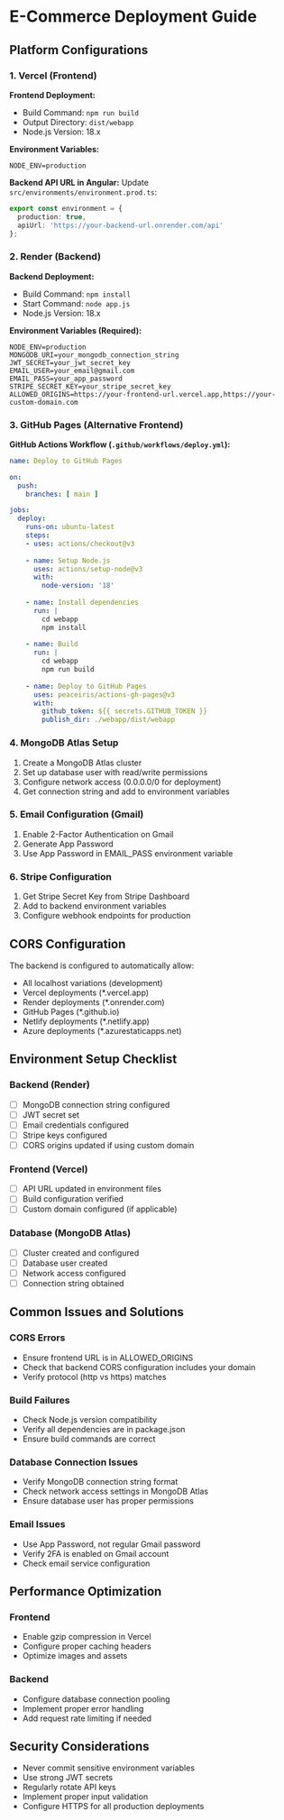 # E-Commerce Deployment Guide

## Platform Configurations

### 1. Vercel (Frontend)

**Frontend Deployment:**
- Build Command: `npm run build`
- Output Directory: `dist/webapp`
- Node.js Version: 18.x

**Environment Variables:**
```
NODE_ENV=production
```

**Backend API URL in Angular:**
Update `src/environments/environment.prod.ts`:
```typescript
export const environment = {
  production: true,
  apiUrl: 'https://your-backend-url.onrender.com/api'
};
```

### 2. Render (Backend)

**Backend Deployment:**
- Build Command: `npm install`
- Start Command: `node app.js`
- Node.js Version: 18.x

**Environment Variables (Required):**
```
NODE_ENV=production
MONGODB_URI=your_mongodb_connection_string
JWT_SECRET=your_jwt_secret_key
EMAIL_USER=your_email@gmail.com
EMAIL_PASS=your_app_password
STRIPE_SECRET_KEY=your_stripe_secret_key
ALLOWED_ORIGINS=https://your-frontend-url.vercel.app,https://your-custom-domain.com
```

### 3. GitHub Pages (Alternative Frontend)

**GitHub Actions Workflow (`.github/workflows/deploy.yml`):**
```yaml
name: Deploy to GitHub Pages

on:
  push:
    branches: [ main ]

jobs:
  deploy:
    runs-on: ubuntu-latest
    steps:
    - uses: actions/checkout@v3
    
    - name: Setup Node.js
      uses: actions/setup-node@v3
      with:
        node-version: '18'
        
    - name: Install dependencies
      run: |
        cd webapp
        npm install
        
    - name: Build
      run: |
        cd webapp
        npm run build
        
    - name: Deploy to GitHub Pages
      uses: peaceiris/actions-gh-pages@v3
      with:
        github_token: ${{ secrets.GITHUB_TOKEN }}
        publish_dir: ./webapp/dist/webapp
```

### 4. MongoDB Atlas Setup

1. Create a MongoDB Atlas cluster
2. Set up database user with read/write permissions
3. Configure network access (0.0.0.0/0 for deployment)
4. Get connection string and add to environment variables

### 5. Email Configuration (Gmail)

1. Enable 2-Factor Authentication on Gmail
2. Generate App Password
3. Use App Password in EMAIL_PASS environment variable

### 6. Stripe Configuration

1. Get Stripe Secret Key from Stripe Dashboard
2. Add to backend environment variables
3. Configure webhook endpoints for production

## CORS Configuration

The backend is configured to automatically allow:
- All localhost variations (development)
- Vercel deployments (*.vercel.app)
- Render deployments (*.onrender.com)
- GitHub Pages (*.github.io)
- Netlify deployments (*.netlify.app)
- Azure deployments (*.azurestaticapps.net)

## Environment Setup Checklist

### Backend (Render)
- [ ] MongoDB connection string configured
- [ ] JWT secret set
- [ ] Email credentials configured
- [ ] Stripe keys configured
- [ ] CORS origins updated if using custom domain

### Frontend (Vercel)
- [ ] API URL updated in environment files
- [ ] Build configuration verified
- [ ] Custom domain configured (if applicable)

### Database (MongoDB Atlas)
- [ ] Cluster created and configured
- [ ] Database user created
- [ ] Network access configured
- [ ] Connection string obtained

## Common Issues and Solutions

### CORS Errors
- Ensure frontend URL is in ALLOWED_ORIGINS
- Check that backend CORS configuration includes your domain
- Verify protocol (http vs https) matches

### Build Failures
- Check Node.js version compatibility
- Verify all dependencies are in package.json
- Ensure build commands are correct

### Database Connection Issues
- Verify MongoDB connection string format
- Check network access settings in MongoDB Atlas
- Ensure database user has proper permissions

### Email Issues
- Use App Password, not regular Gmail password
- Verify 2FA is enabled on Gmail account
- Check email service configuration

## Performance Optimization

### Frontend
- Enable gzip compression in Vercel
- Configure proper caching headers
- Optimize images and assets

### Backend
- Configure database connection pooling
- Implement proper error handling
- Add request rate limiting if needed

## Security Considerations

- Never commit sensitive environment variables
- Use strong JWT secrets
- Regularly rotate API keys
- Implement proper input validation
- Configure HTTPS for all production deployments
